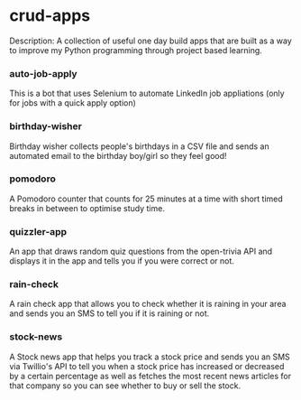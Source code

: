 # crud-apps

Description: A collection of useful one day build apps that are built as a way to improve my Python programming through project based learning.

### auto-job-apply

This is a bot that uses Selenium to automate LinkedIn job appliations (only for jobs with a quick apply option)

### birthday-wisher

Birthday wisher collects people's birthdays in a CSV file and sends an automated email to the birthday boy/girl so they feel good!

### pomodoro

A Pomodoro counter that counts for 25 minutes at a time with short timed breaks in between to optimise study time.

### quizzler-app

An app that draws random quiz questions from the open-trivia API and displays it in the app and tells you if you were correct or not.

### rain-check

A rain check app that allows you to check whether it is raining in your area and sends you an SMS to tell you if it is raining or not.

### stock-news

A Stock news app that helps you track a stock price and sends you an SMS via Twillio's API to tell you when a stock price has increased or decreased by a certain percentage as well as fetches the most recent news articles for that company so you can see whether to buy or sell the stock.
